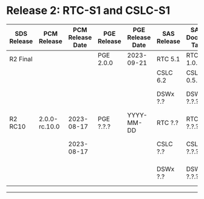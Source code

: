 # Release 2: RTC-S1 and CSLC-S1

| SDS Release      | PCM Release       | PCM Release Date | PGE Release | PGE Release Date | SAS Release | SAS Docker Tag | SAS Release Date   |  Product Versions |
|------------------|-------------------|------------------|-------------|------------------|-------------|----------------|--------------------|-------------------|
| R2 Final         |                   |                  | PGE 2.0.0   | 2023-09-21       | RTC 5.1     | RTC 1.0.1      | 2023-09-26         |                   |
|                  |                   |                  |             |                  | CSLC 6.2    | CSLC 0.5.2     | 2023-09-21         |                   |
|                  |                   |                  |             |                  | DSWx ?.?    | DSWx ?.?.?     | YYYY-MM-DD         |                   |
| R2 RC10          | 2.0.0-rc.10.0     | 2023-08-17       | PGE ?.?.?   | YYYY-MM-DD       | RTC ?.?     | RTC ?.?.?      | YYYY-MM-DD         |                   |
|                  |                   | 2023-08-17       |             |                  | CSLC ?.?    | CSLC ?.?.?     | YYYY-MM-DD         |                   |
|                  |                   |                  |             |                  | DSWx ?.?    | DSWx ?.?.?     | YYYY-MM-DD         |                   |

-------
